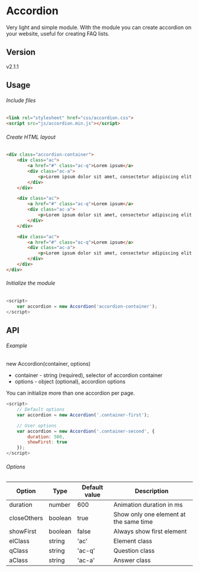 # Accordion
Very light and simple module. With the module you can create accordion on your website, useful for creating FAQ lists.

## Version
v2.1.1

## Usage

###### Include files
```html
<link rel="stylesheet" href="css/accordion.css"> 
<script src="js/accordion.min.js"></script>  
```

###### Create HTML layout
```html
<div class="accordion-container">
	<div class="ac">
	    <a href="#" class="ac-q">Lorem ipsum</a>
	    <div class="ac-a">
	        <p>Lorem ipsum dolor sit amet, consectetur adipiscing elit. Nam quis lacinia nibh.</p>
	    </div>
	</div>

	<div class="ac">
	    <a href="#" class="ac-q">Lorem ipsum</a>
	    <div class="ac-a">
	        <p>Lorem ipsum dolor sit amet, consectetur adipiscing elit. Nam quis lacinia nibh.</p>
	    </div>
	</div>	

	<div class="ac">
	    <a href="#" class="ac-q">Lorem ipsum</a>
	    <div class="ac-a">
	        <p>Lorem ipsum dolor sit amet, consectetur adipiscing elit. Nam quis lacinia nibh.</p>
	    </div>
	</div>
</div>
```

###### Initialize the module
```javascript
<script>
	var accordion = new Accordion('accordion-container');	
</script>
```

## API

###### Example
new Accordion(container, options)

* container - string (required), selector of accordion container 
* options - object (optional), accordion options

You can initialize more than one accordion per page.
```javascript
<script>
	// Default options
	var accordion = new Accordion('.container-first');	

	// User options
	var accordion = new Accordion('.container-second', {
		duration: 500,
		showFirst: true
	});	
</script>
```

###### Options

| Option  | Type | Default value | Description |
| ----- | ----- | ----- | ----- |
| duration | number | 600 | Animation duration in ms |
| closeOthers | boolean | true | Show only one element at the same time |
| showFirst | boolean | false | Always show first element |
| elClass | string | 'ac' | Element class |
| qClass | string | 'ac-q' | Question class |
| aClass | string | 'ac-a' | Answer class |